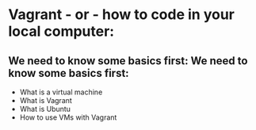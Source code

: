 # Vagrant - or - how to code in your local computer:
## **We need to know some basics first:** __We need to know some basics first:__
* What is a virtual machine
* What is Vagrant
* What is Ubuntu
* How to use VMs with Vagrant

